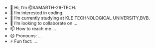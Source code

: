 - 👋 Hi, I’m @SAMARTH-29-TECH.
- 👀 I’m interested in coding.
- 🌱 I’m currently studying at KLE TECHNOLOGICAL UNIVERSITY,BVB.
- 💞️ I’m looking to collaborate on ...
- 📫 How to reach me ...
- 😄 Pronouns: ...
- ⚡ Fun fact: ...

<!---
SAMARTH-29-TECH/SAMARTH-29-TECH is a ✨ special ✨ repository because its `README.md` (this file) appears on your GitHub profile.
You can click the Preview link to take a look at your changes.
--->
